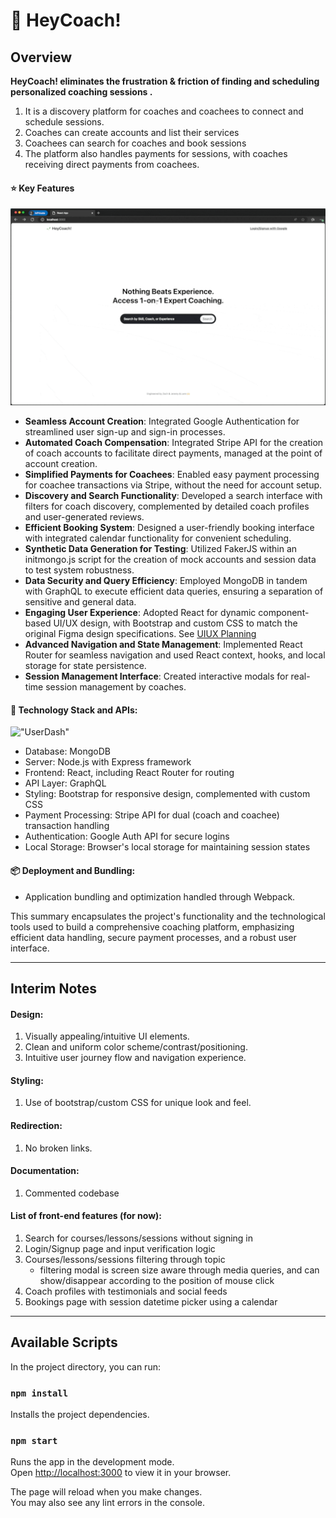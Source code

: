# 🌱 HeyCoach!

## Overview
**HeyCoach! eliminates the frustration & friction of finding and scheduling personalized coaching sessions .**  
1. It is a discovery platform for coaches and coachees to connect and schedule sessions. 
2. Coaches can create accounts and list their services
3. Coachees can search for coaches and book sessions
4. The platform also handles payments for sessions, with coaches receiving direct payments from coachees.

#### ⭐️ Key Features
!["landing"](./archive/landing.gif)
- **Seamless Account Creation**: Integrated Google Authentication for streamlined user sign-up and sign-in processes.
- **Automated Coach Compensation**: Integrated Stripe API for the creation of coach accounts to facilitate direct payments, managed at the point of account creation.
- **Simplified Payments for Coachees**: Enabled easy payment processing for coachee transactions via Stripe, without the need for account setup.
- **Discovery and Search Functionality**: Developed a search interface with filters for coach discovery, complemented by detailed coach profiles and user-generated reviews.
- **Efficient Booking System**: Designed a user-friendly booking interface with integrated calendar functionality for convenient scheduling.
- **Synthetic Data Generation for Testing**: Utilized FakerJS within an initmongo.js script for the creation of mock accounts and session data to test system robustness.
- **Data Security and Query Efficiency**: Employed MongoDB in tandem with GraphQL to execute efficient data queries, ensuring a separation of sensitive and general data.
- **Engaging User Experience**: Adopted React for dynamic component-based UI/UX design, with Bootstrap and custom CSS to match the original Figma design specifications. See [UIUX Planning](./archive/HeyCoach-SolutionArchitecture.pdf)
- **Advanced Navigation and State Management**: Implemented React Router for seamless navigation and used React context, hooks, and local storage for state persistence.
- **Session Management Interface**: Created interactive modals for real-time session management by coaches.

  
#### 🥪 Technology Stack and APIs:
!["UserDash"](./archive/userDash.gif)
- Database: MongoDB
- Server: Node.js with Express framework
- Frontend: React, including React Router for routing
- API Layer: GraphQL
- Styling: Bootstrap for responsive design, complemented with custom CSS
- Payment Processing: Stripe API for dual (coach and coachee) transaction handling
- Authentication: Google Auth API for secure logins
- Local Storage: Browser's local storage for maintaining session states

#### 📦 Deployment and Bundling:
- Application bundling and optimization handled through Webpack.

This summary encapsulates the project's functionality and the technological tools used to build a comprehensive coaching platform, emphasizing efficient data handling, secure payment processes, and a robust user interface.

---

## Interim Notes

#### Design:

1. Visually appealing/intuitive UI elements.
2. Clean and uniform color scheme/contrast/positioning.
3. Intuitive user journey flow and navigation experience.

#### Styling:

1. Use of bootstrap/custom CSS for unique look and feel.

#### Redirection:

1. No broken links.

#### Documentation:

1. Commented codebase

#### List of front-end features (for now):

1. Search for courses/lessons/sessions without signing in
2. Login/Signup page and input verification logic
3. Courses/lessons/sessions filtering through topic
   - filtering modal is screen size aware through media queries, and can show/disappear according to the position of mouse click
4. Coach profiles with testimonials and social feeds
5. Bookings page with session datetime picker using a calendar

---

## Available Scripts

In the project directory, you can run:

### `npm install`

Installs the project dependencies.

### `npm start`

Runs the app in the development mode.\
Open [http://localhost:3000](http://localhost:3000) to view it in your browser.

The page will reload when you make changes.\
You may also see any lint errors in the console.
